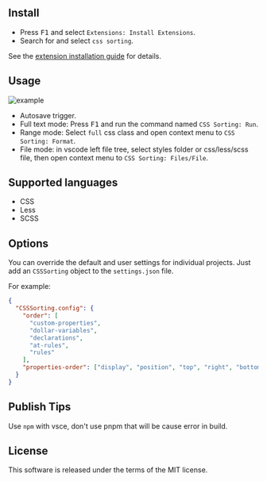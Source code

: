 ## Install

  * Press <kbd>F1</kbd> and select `Extensions: Install Extensions`.
  * Search for and select `css sorting`.

See the [extension installation guide](https://code.visualstudio.com/docs/editor/extension-gallery) for details.

## Usage

![example](example.gif)

- Autosave trigger.
- Full text mode: Press <kbd>F1</kbd> and run the command named `CSS Sorting: Run`.
- Range mode: Select `full` css class and open context menu to `CSS Sorting: Format`.
- File mode: in vscode left file tree, select styles folder or css/less/scss file, then open context menu to `CSS Sorting: Files/File`.

## Supported languages

* CSS
* Less
* SCSS

## Options

You can override the default and user settings for individual projects. Just add an `CSSSorting` object to the `settings.json` file.

For example:

```json
{
  "CSSSorting.config": {
    "order": [
      "custom-properties",
      "dollar-variables",
      "declarations",
      "at-rules",
      "rules"
    ],
    "properties-order": ["display", "position", "top", "right", "bottom", "left"]
  }
}
```

## Publish Tips

Use `npm` with vsce, don't use pnpm that will be cause error in build.


## License

This software is released under the terms of the MIT license.
